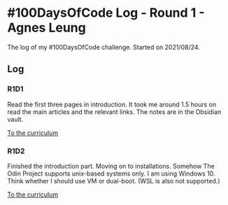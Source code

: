 # #100DaysOfCode Log - Round 1 - Agnes Leung

The log of my #100DaysOfCode challenge. Started on 2021/08/24.

## Log

### R1D1 
Read the first three pages in introduction. It took me around 1.5 hours on read the main articles and the relevant links. The notes are in the Obsidian vault.  

[To the curriculum](https://www.theodinproject.com/paths/foundations/courses/foundations#introduction)

### R1D2
Finished the introduction part. Moving on to installations. Somehow The Odin Project supports unix-based systems only. I am using Windows 10. Think whether I should use VM or dual-boot. (WSL is also not supported.)

 [To the curriculum](https://www.theodinproject.com/paths/foundations/courses/foundations#installations)
 